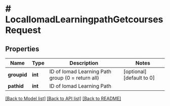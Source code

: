 # # LocalIomadLearningpathGetcoursesRequest

## Properties

Name | Type | Description | Notes
------------ | ------------- | ------------- | -------------
**groupid** | **int** | ID of Iomad Learning Path group (0 &#x3D; return all) | [optional] [default to 0]
**pathid** | **int** | ID of Iomad Learning Path |

[[Back to Model list]](../../README.md#models) [[Back to API list]](../../README.md#endpoints) [[Back to README]](../../README.md)

